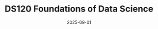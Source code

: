 ---
title: DS120 Foundations of Data Science 
summary: Fall 2025
date: 2025-09-01
type: docs
math: false
tags:
  - DS120
featured: True
---